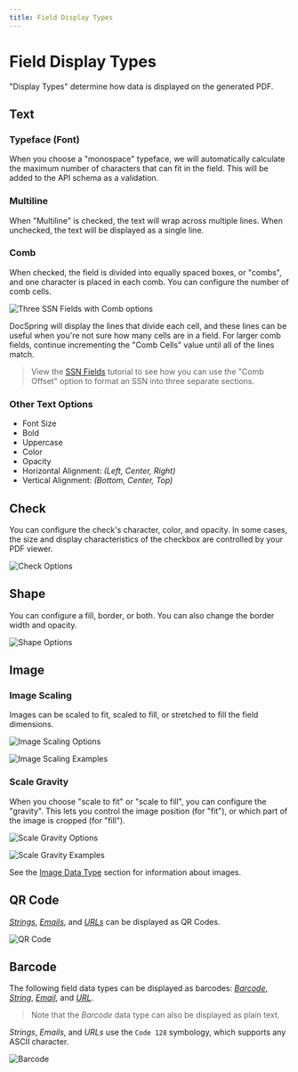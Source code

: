 ```yaml
---
title: Field Display Types
---
```


# Field Display Types

"Display Types" determine how data is displayed on the generated PDF.

## Text

### Typeface (Font)

When you choose a "monospace" typeface, we will automatically calculate the maximum number of characters that can fit in the field. This will be added to the API schema as a validation.

### Multiline

When "Multiline" is checked, the text will wrap across multiple lines. When unchecked, the text will be displayed as a single line.

### Comb

When checked, the field is divided into equally spaced boxes, or "combs", and one character is placed in each comb. You can configure the number of comb cells.

<!-- <img src="../images/template_editor/comb-field.png" alt="Comb Field" style="width: 250px;" /> -->

![Three SSN Fields with Comb options](./three-ssn-fields-with-comb.png)

DocSpring will display the lines that divide each cell, and these lines can be useful when you're not sure how many cells are in a field. For larger comb fields, continue incrementing the "Comb Cells" value until all of the lines match.

> View the [SSN Fields](./ssn-fields) tutorial to see how you can use the "Comb Offset" option to format an SSN into three separate sections.

### Other Text Options

- Font Size
- Bold
- Uppercase
- Color
- Opacity
- Horizontal Alignment: _(Left, Center, Right)_
- Vertical Alignment: _(Bottom, Center, Top)_

## Check

You can configure the check's character, color, and opacity. In some cases, the size and display characteristics of the checkbox are controlled by your PDF viewer.

![Check Options](./check-options.png)

## Shape

You can configure a fill, border, or both. You can also change the border width and opacity.

![Shape Options](./shape-options.png)

## Image

### Image Scaling

Images can be scaled to fit, scaled to fill, or stretched to fill the field dimensions.

![Image Scaling Options](./image-scaling-options.png)

![Image Scaling Examples](./image-scaling-examples.jpg)

### Scale Gravity

When you choose "scale to fit" or "scale to fill", you can configure the "gravity". This lets you control the image position (for "fit"), or which part of the image is cropped (for "fill").

![Scale Gravity Options](./scale-gravity-options.png)

![Scale Gravity Examples](./scale-gravity-examples.jpg)

See the [Image Data Type](./field-data-types.md#image) section for information about images.

## QR Code

[_Strings_](./field-data-types.md#strings),
[_Emails_](./field-data-types.md#emails), and
[_URLs_](./field-data-types.md#urls)
can be displayed as QR Codes.

![QR Code](./qr-code.png)

## Barcode

The following field data types can be displayed as barcodes:
[_Barcode_](./field-data-types.md#barcode),
[_String_](./field-data-types.md#string),
[_Email_](./field-data-types.md#email), and
[_URL_](./field-data-types.md#url).

> Note that the _Barcode_ data type can also be displayed as plain text.

_Strings_, _Emails_, and _URLs_ use the `Code 128` symbology, which supports any ASCII character.

![Barcode](./barcode.png)
